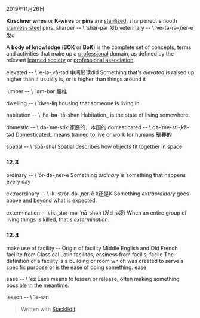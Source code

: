 2019年11月26日

**Kirschner wires** or **K-wires** or **pins** are [sterilized](https://en.wikipedia.org/wiki/Sterilization_(microbiology) "Sterilization (microbiology)"), sharpened, smooth [stainless steel](https://en.wikipedia.org/wiki/Stainless_steel "Stainless steel") pins.
sharper  -- \ ˈshär-pər 发b
veterinary -- \ ˈve-tə-rə-ˌner-ē 发d

A **body of knowledge** (**BOK** or **BoK**) is the complete set of concepts, terms and activities that make up a [professional](https://en.wikipedia.org/wiki/Professional "Professional") domain, as defined by the relevant [learned society](https://en.wikipedia.org/wiki/Learned_society "Learned society") or [professional association](https://en.wikipedia.org/wiki/Professional_association "Professional association").

elevated -- \ ˈe-lə-ˌvā-təd  中间弱读did
Something that's _elevated_ is raised up higher than it usually is, or is higher than things around it

lumbar -- \ ˈləm-bər 腰椎

dwelling -- \ ˈdwe-liŋ
housing that someone is living in

habitation -- \ ˌha-bə-ˈtā-shən
Habitation_ is the state of living somewhere.

domestic -- \ də-ˈme-stik 家庭的，本国的
domesticated -- \ də-ˈme-sti-ˌkā-təd Domesticated_ means trained to live or work for humans **驯养的**

spatial -- \ ˈspā-shəl 
Spatial describes how objects fit together in space
### 12.3
ordinary -- \ ˈȯr-də-ˌner-ē
Something _ordinary_ is something that happens every day 

extraordinary -- \ ik-ˈstrȯr-də-ˌner-ē k还是K
 Something _extraordinary_ goes above and beyond what is expected.
 
 extermination -- \ ik-​ˌstər-​mə-​ˈnā-​shən t发d ,ə发i
 When an entire group of living things is killed, that's _extermination_.

### 12.4
make use of
facility  -- Origin of facility
Middle English and Old French facilite from Classical Latin facilitas, easiness from facilis, facile
The definition of a facility is a building or room which was created to serve a specific purpose or is the ease of doing something.
ease

ease -- \ ˈēz
Ease means to lessen or release, often making something possible in the meantime.

lesson -- \ ˈle-sᵊn

 
> Written with [StackEdit](https://stackedit.io/).
<!--stackedit_data:
eyJoaXN0b3J5IjpbODIwMDQ4OTY2LC0xOTYyNzI2ODYyLDIwMD
M3NDYzOTUsLTY5MDc1ODY1NSwtMTI4MzAxNDQ4MiwtMTk1MjA0
MjYzOCwxMDEwODYxNzUsMzkxMDk5OTUyLC01NDA3MzczNywtNz
k2MDMyMzk4LC0xNDExMzQ5NDczLC0yODUxNDQ5OTgsLTExNjYz
OTE5NzNdfQ==
-->
